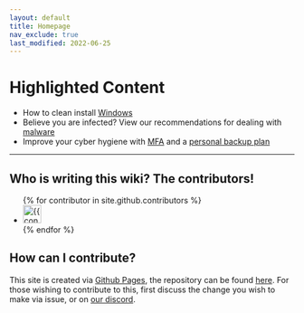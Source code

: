 ```yaml
---
layout: default
title: Homepage
nav_exclude: true
last_modified: 2022-06-25
---
```


# Highlighted Content
* How to clean install [Windows](/windows)
* Believe you are infected? View our recommendations for dealing with [malware](/docs/safety-security/malware-guide)
* Improve your cyber hygiene with [MFA](/docs/safety-security/mfa.html) and a [personal backup plan](/docs/backups)

---
## Who is writing this wiki? The contributors!

<ul class="list-style-none">
{% for contributor in site.github.contributors %}
  <li class="d-inline-block mr-1">
     <a href="{{ contributor.html_url }}"><img src="{{ contributor.avatar_url }}" width="32" height="32" alt="{{ contributor.login }}"/></a>
  </li>
{% endfor %}
</ul>

## How can I contribute?
This site is created via [Github Pages](https://pages.github.com/), the repository can be found [here](https://github.com/r-Techsupport/rTS_Wiki). For those wishing to contribute to this, first discuss the change you wish to make via issue, or on [our discord](https://rtech.support/discord). 
